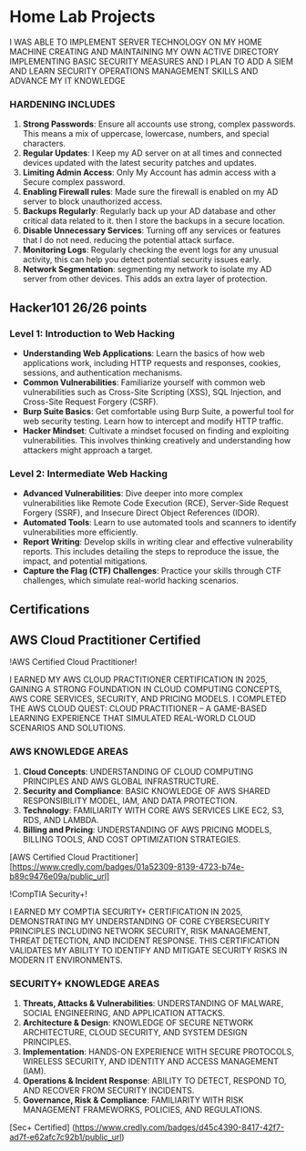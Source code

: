 # Home Lab Projects

 I WAS ABLE TO IMPLEMENT SERVER TECHNOLOGY ON MY HOME MACHINE CREATING AND MAINTAINING MY OWN ACTIVE DIRECTORY IMPLEMENTING BASIC SECURITY MEASURES AND I PLAN TO ADD A SIEM AND LEARN SECURITY OPERATIONS MANAGEMENT SKILLS AND ADVANCE MY IT KNOWLEDGE

### HARDENING INCLUDES
1. **Strong Passwords**: Ensure all accounts use strong, complex passwords. This means a mix of uppercase, lowercase, numbers, and special characters.
2. **Regular Updates**: I Keep my AD server on at all times and connected devices updated with the latest security patches and updates.
3. **Limiting Admin Access**: Only My Account has admin access with a Secure complex password.
4. **Enabling Firewall rules**: Made sure the firewall is enabled on my AD server to block unauthorized access.
5. **Backups Regularly**: Regularly back up your AD database and other critical data related to it. then I store the backups in a secure location.
6. **Disable Unnecessary Services**: Turning off any services or features that I do not need. reducing the potential attack surface.
7. **Monitoring Logs**: Regularly checking the event logs for any unusual activity, this can help you detect potential security issues early.
8. **Network Segmentation**: segmenting my network to isolate my AD server from other devices. This adds an extra layer of protection.

## Hacker101 26/26 points

### Level 1: Introduction to Web Hacking
- **Understanding Web Applications**: Learn the basics of how web applications work, including HTTP requests and responses, cookies, sessions, and authentication mechanisms.
- **Common Vulnerabilities**: Familiarize yourself with common web vulnerabilities such as Cross-Site Scripting (XSS), SQL Injection, and Cross-Site Request Forgery (CSRF).
- **Burp Suite Basics**: Get comfortable using Burp Suite, a powerful tool for web security testing. Learn how to intercept and modify HTTP traffic.
- **Hacker Mindset**: Cultivate a mindset focused on finding and exploiting vulnerabilities. This involves thinking creatively and understanding how attackers might approach a target.

### Level 2: Intermediate Web Hacking
- **Advanced Vulnerabilities**: Dive deeper into more complex vulnerabilities like Remote Code Execution (RCE), Server-Side Request Forgery (SSRF), and Insecure Direct Object References (IDOR).
- **Automated Tools**: Learn to use automated tools and scanners to identify vulnerabilities more efficiently.
- **Report Writing**: Develop skills in writing clear and effective vulnerability reports. This includes detailing the steps to reproduce the issue, the impact, and potential mitigations.
- **Capture the Flag (CTF) Challenges**: Practice your skills through CTF challenges, which simulate real-world hacking scenarios.

## Certifications

## AWS Cloud Practitioner Certified

!AWS Certified Cloud Practitioner!

I EARNED MY AWS CLOUD PRACTITIONER CERTIFICATION IN 2025, GAINING A STRONG FOUNDATION IN CLOUD COMPUTING CONCEPTS, AWS CORE SERVICES, SECURITY, AND PRICING MODELS. I COMPLETED THE AWS CLOUD QUEST: CLOUD PRACTITIONER – A GAME-BASED LEARNING EXPERIENCE THAT SIMULATED REAL-WORLD CLOUD SCENARIOS AND SOLUTIONS.

### AWS KNOWLEDGE AREAS
1. **Cloud Concepts**: UNDERSTANDING OF CLOUD COMPUTING PRINCIPLES AND AWS GLOBAL INFRASTRUCTURE.
2. **Security and Compliance**: BASIC KNOWLEDGE OF AWS SHARED RESPONSIBILITY MODEL, IAM, AND DATA PROTECTION.
3. **Technology**: FAMILIARITY WITH CORE AWS SERVICES LIKE EC2, S3, RDS, AND LAMBDA.
4. **Billing and Pricing**: UNDERSTANDING OF AWS PRICING MODELS, BILLING TOOLS, AND COST OPTIMIZATION STRATEGIES.

[AWS Certified Cloud Practitioner] [https://www.credly.com/badges/01a52309-8139-4723-b74e-b89c9476e09a/public_url]

!CompTIA Security+!

I EARNED MY COMPTIA SECURITY+ CERTIFICATION IN 2025, DEMONSTRATING MY UNDERSTANDING OF CORE CYBERSECURITY PRINCIPLES INCLUDING NETWORK SECURITY, RISK MANAGEMENT, THREAT DETECTION, AND INCIDENT RESPONSE. THIS CERTIFICATION VALIDATES MY ABILITY TO IDENTIFY AND MITIGATE SECURITY RISKS IN MODERN IT ENVIRONMENTS.

### SECURITY+ KNOWLEDGE AREAS
1. **Threats, Attacks & Vulnerabilities**: UNDERSTANDING OF MALWARE, SOCIAL ENGINEERING, AND APPLICATION ATTACKS.
2. **Architecture & Design**: KNOWLEDGE OF SECURE NETWORK ARCHITECTURE, CLOUD SECURITY, AND SYSTEM DESIGN PRINCIPLES.
3. **Implementation**: HANDS-ON EXPERIENCE WITH SECURE PROTOCOLS, WIRELESS SECURITY, AND IDENTITY AND ACCESS MANAGEMENT (IAM).
4. **Operations & Incident Response**: ABILITY TO DETECT, RESPOND TO, AND RECOVER FROM SECURITY INCIDENTS.
5. **Governance, Risk & Compliance**: FAMILIARITY WITH RISK MANAGEMENT FRAMEWORKS, POLICIES, AND REGULATIONS.

[Sec+ Certified] (https://www.credly.com/badges/d45c4390-8417-42f7-ad7f-e62afc7c92b1/public_url)

